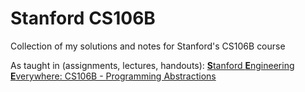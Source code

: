 # Stanford CS106B
Collection of my solutions and notes for Stanford's CS106B course

As taught in (assignments, lectures, handouts): [**S**tanford **E**ngineering **E**verywhere: CS106B - Programming Abstractions](https://see.stanford.edu/Course/CS106B)
